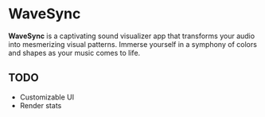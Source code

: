 # WaveSync

**WaveSync** is a captivating sound visualizer app that transforms your audio into mesmerizing visual patterns. Immerse yourself in a symphony of colors and shapes as your music comes to life.

## TODO
- Customizable UI
- Render stats
